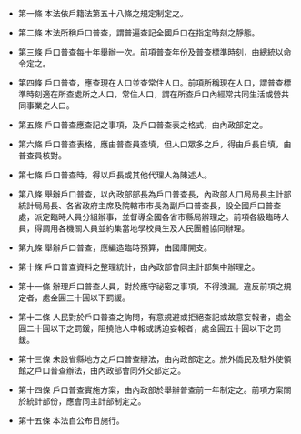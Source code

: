 * 第一條 本法依戶籍法第五十八條之規定制定之。

* 第二條 本法所稱戶口普查，謂普遍查記全國戶口在指定時刻之靜態。

* 第三條 戶口普查每十年舉辦一次。前項普查年份及普查標準時刻，由總統以命令定之。

* 第四條 戶口普查，應查現在人口並查常住人口。前項所稱現在人口，謂普查標準時刻適在所查處所之人口，常住人口，謂在所查戶口內經常共同生活或營共同事業之人口。

* 第五條 戶口普查應查記之事項，及戶口普查表之格式，由內政部定之。

* 第六條 戶口普查表格，應由普查員查填，但人口眾多之戶，得由戶長自填，由普查員核對。

* 第七條 戶口普查時，得以戶長或其他代理人為陳述人。

* 第八條 舉辦戶口普查，以內政部部長為戶口普查長，內政部人口局局長主計部統計局局長、各省政府主席及院轄市市長為副戶口普查長，設全國戶口普查處，派定臨時人員分組辦事，並督導全國各省市縣局辦理之。前項各級臨時人員，得調用各機關人員並約集當地學校員生及人民團體協同辦理。

* 第九條 舉辦戶口普查，應編造臨時預算，由國庫開支。

* 第十條 戶口普查資料之整理統計，由內政部會同主計部集中辦理之。

* 第十一條 辦理戶口普查人員，對於應守祕密之事項，不得洩漏。違反前項之規定者，處金圓三十圓以下罰緩。

* 第十二條 人民對於戶口普查之詢問，有意規避或拒絕查記或故意妄報者，處金圓二十圓以下之罰鍰，阻撓他人申報或誘迫妄報者，處金圓五十圓以下之罰鍰。

* 第十三條 未設省縣地方之戶口普查辦法，由內政部定之。旅外僑民及駐外使領館之戶口普查辦法，由內政部會同外交部定之。

* 第十四條 戶口普查實施方案，由內政部於舉辦普查前一年制定之。前項方案關於統計部份，應會同主計部制定之。

* 第十五條 本法自公布日施行。


